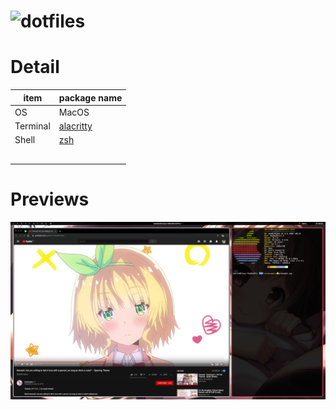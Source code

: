 # ![dotfiles](logo.png)

# Detail

| item     | package name                                                 |
| -------- | ------------------------------------------------------------ |
| OS       | MacOS                                                        |
| Terminal | [alacritty](https://www.archlinux.org/packages/?name=alacritty) |
| Shell    | [zsh](https://www.archlinux.org/packages/?name=zsh)          |
|          |                                                              |
|          |                                                              |
|          |                                                              |
|          |                                                              |
|          |                                                              |



# Previews

![Preview](screenshot.png)

